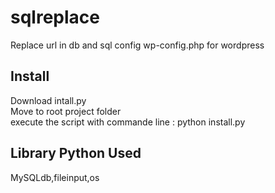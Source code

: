 # sqlreplace
Replace url in db and sql config wp-config.php for wordpress

## Install 
Download intall.py  
Move to root project folder  
execute the script with commande line : python install.py

## Library Python Used 
MySQLdb,fileinput,os
